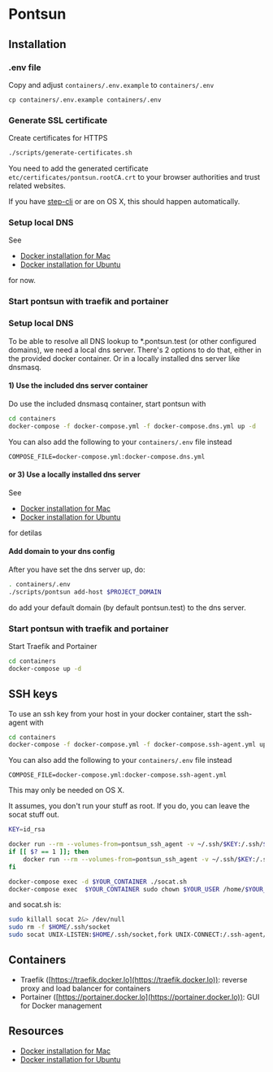 # Pontsun

## Installation

### .env file

Copy and adjust `containers/.env.example` to `containers/.env`

```
cp containers/.env.example containers/.env
```

### Generate SSL certificate

Create certificates for HTTPS
```bash
./scripts/generate-certificates.sh
```
You need to add the generated certificate `etc/certificates/pontsun.rootCA.crt` to your browser authorities and trust related websites.

If you have [step-cli](https://smallstep.com/docs/cli/) or are on OS X, this should happen automatically.

### Setup local DNS 

See

- [Docker installation for Mac](docs/docker-installation-for-mac.md)
- [Docker installation for Ubuntu](docs/docker-installation-for-ubuntu.md)

for now.

###  Start pontsun with traefik and portainer

### Setup local DNS

To be able to resolve all DNS lookup to *.pontsun.test (or other configured domains), we need a local dns server.
There's 2 options to do that, either in the provided docker container. Or in a locally installed dns server like dnsmasq.


#### 1) Use the included dns server container

Do use the included dnsmasq container, start pontsun with 
 
```bash
cd containers
docker-compose -f docker-compose.yml -f docker-compose.dns.yml up -d
```

You can also add the following to your `containers/.env` file instead

```
COMPOSE_FILE=docker-compose.yml:docker-compose.dns.yml
```

#### or 3) Use a locally installed dns server

See

- [Docker installation for Mac](docs/docker-installation-for-mac.md)
- [Docker installation for Ubuntu](docs/docker-installation-for-ubuntu.md)

for detilas

#### Add domain to your dns config

After you have set the dns server up, do:

```bash
. containers/.env
./scripts/pontsun add-host $PROJECT_DOMAIN
```

do add your default domain (by default pontsun.test) to the dns server.

###  Start pontsun with traefik and portainer

Start Traefik and Portainer
```bash
cd containers
docker-compose up -d
```

## SSH keys

To use an ssh key from your host in your docker container, start the ssh-agent with

```bash
cd containers
docker-compose -f docker-compose.yml -f docker-compose.ssh-agent.yml up -d
```

You can also add the following to your `containers/.env` file instead

```
COMPOSE_FILE=docker-compose.yml:docker-compose.ssh-agent.yml
```

This may only be needed on OS X.

It assumes, you don't run your stuff as root. If you do, you can leave the socat stuff out.

```bash
KEY=id_rsa

docker run --rm --volumes-from=pontsun_ssh_agent -v ~/.ssh/$KEY:/.ssh/$KEY -it nardeas/ssh-agent ssh-add -l 
if [[ $? == 1 ]]; then
    docker run --rm --volumes-from=pontsun_ssh_agent -v ~/.ssh/$KEY:/.ssh/$KEY -it nardeas/ssh-agent ssh-add /root/.ssh/id_rsa
fi

docker-compose exec -d $YOUR_CONTAINER ./socat.sh
docker-compose exec  $YOUR_CONTAINER sudo chown $YOUR_USER /home/$YOUR_USER/.ssh/socket
```

and socat.sh is:
```bash
sudo killall socat 2&> /dev/null
sudo rm -f $HOME/.ssh/socket
sudo socat UNIX-LISTEN:$HOME/.ssh/socket,fork UNIX-CONNECT:/.ssh-agent/socket
```

## Containers

- Traefik ([https://traefik.docker.lo](https://traefik.docker.lo)): reverse proxy and load balancer for containers
- Portainer ([https://portainer.docker.lo](https://portainer.docker.lo)): GUI for Docker management

## Resources
- [Docker installation for Mac](docs/docker-installation-for-mac.md)
- [Docker installation for Ubuntu](docs/docker-installation-for-ubuntu.md)
